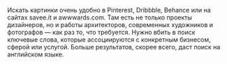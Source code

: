 Искать картинки очень удобно в Pinterest, Dribbble, Behance или на сайтах savee.it и awwwards.com. Там есть не только проекты дизайнеров, но и работы архитекторов, современных художников и фотографов — как раз то, что требуется. Нужно вбить в поиск ключевые слова, которые ассоциируются с конкретным бизнесом, сферой или услугой. Больше результатов, скорее всего, даст поиск на английском языке.
